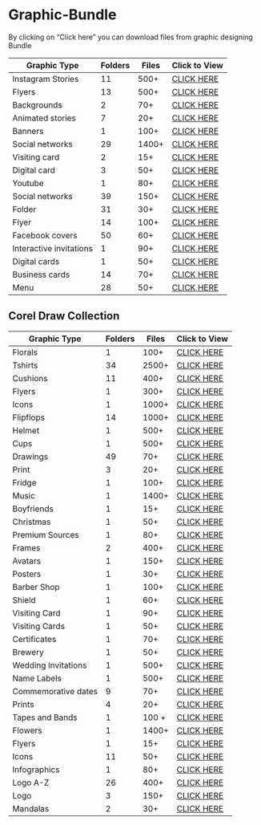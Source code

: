 # Graphic-Bundle
By clicking on “Click here” you can download files from graphic designing Bundle

| Graphic Type      | Folders | Files | Click to View |
|-------------------|---------|-------|---------------|
| Instagram Stories | 11      | 500+  | [CLICK HERE](https://drive.google.com/drive/folders/1MmY6YNJauPpce9FqYm8ekHom0SHcdlPN)    |
| Flyers            | 13      | 500+  | [CLICK HERE](https://drive.google.com/drive/folders/1DM6MVDQNvnElUy0A6u-xE4T275UuSpvk)    |
| Backgrounds       | 2       | 70+   | [CLICK HERE](https://drive.google.com/drive/folders/19J6oXSW3UApmQx_LakskyUSIyWhCPEMz)    |
| Animated stories  | 7       | 20+   | [CLICK HERE](https://drive.google.com/drive/folders/1GABsifB4CkndpgJktcRZRqYM6HTp_jXz)    |
| Banners           | 1       | 100+  | [CLICK HERE](https://drive.google.com/drive/folders/1-8CVWIwHyWQdvZWEy4YvDjek9jhmekza)    |
| Social networks   | 29      | 1400+ | [CLICK HERE](https://drive.google.com/drive/folders/166rRx_TQBTE8BJS4mxKvNo2nLoaGN-ff)    |
| Visiting card     | 2       | 15+   | [CLICK HERE](https://drive.google.com/drive/folders/1DSzdxJ0sifTZHIOaAL589XhicsACDUIi)    |
| Digital card      | 3       | 50+   | [CLICK HERE](https://drive.google.com/drive/folders/14R8c8YDHRczRU9CYWs0ji6d8MYX_Cb5i)    |
| Youtube           | 1       | 80+   | [CLICK HERE](https://drive.google.com/drive/folders/1DMErG1sipN7GApjiOA1OvP_A3nnN9kKe)    |
| Social networks   | 39      | 150+  | [CLICK HERE](https://drive.google.com/drive/folders/1znTUgYmlLo2eCB8cIThNA3y6a3dOThcL)    |
| Folder            | 31      | 30+   | [CLICK HERE](https://drive.google.com/drive/folders/17rBNKQQI3aEDlRcTVv1ZTTGOCP_0Hh1m)    |
| Flyer             | 14      | 100+  | [CLICK HERE](https://drive.google.com/drive/folders/1wbHY8-vNS1-1tp6vJFxQgmunPLrnVTYh)    |
| Facebook covers   | 50      | 60+   | [CLICK HERE](https://drive.google.com/drive/folders/1rstjqqa2bz35DLGqzPBQ4wJAVLeR9Ujr)    |
| Interactive invitations   | 1      | 90+  | [CLICK HERE](https://drive.google.com/drive/folders/1DSvMsTBEqk8mhoQwbZYwQB-yuJbY_djf)    |
| Digital cards     | 1       | 50+   | [CLICK HERE](https://drive.google.com/drive/folders/14R8c8YDHRczRU9CYWs0ji6d8MYX_Cb5i)    |
| Business cards    | 14      | 70+   | [CLICK HERE](https://drive.google.com/drive/folders/17rhao6Ccfa6qFj1PdmAFEdse35zoheW0)    |
| Menu              | 28      | 50+   | [CLICK HERE](https://drive.google.com/drive/folders/17qkhEu5o158__WnzxRSSgF1XK3UbUSW9)    |

## Corel Draw Collection

| Graphic Type      | Folders | Files | Click to View |
|-------------------|---------|-------|---------------|
| Florals           | 1       | 100+  | [CLICK HERE](https://drive.google.com/drive/folders/1w2F0xIYggb83F8h7XV5t2vMln60kq2aY)    |
| Tshirts           | 34      | 2500+ | [CLICK HERE](https://drive.google.com/drive/folders/1UqV_EhM2Utgs1_ztS-yMLKHQ-IfMGTTp)    |
| Cushions          | 11      | 400+  | [CLICK HERE](https://drive.google.com/drive/folders/1w9REaGFKG5ZLnIQf_4k5x1I4sCgaVvD8)    |
| Flyers            | 1       | 300+  | [CLICK HERE](https://drive.google.com/drive/folders/1w1Cbp-5PqPg4rxMTLX-NKvnkU5BarRID)    |
| Icons             | 1       | 1000+ | [CLICK HERE](https://drive.google.com/drive/folders/1SscMgi0gCwsCWXcmTPIkv3ocwCitVGMW)    |
| Flipflops         | 14      | 1000+ | [CLICK HERE](https://drive.google.com/drive/folders/1UrL20nUmxIaoWZFXk0_0s3q2wVNXaqO5)    |
| Helmet            | 1       | 500+  | [CLICK HERE](https://drive.google.com/drive/folders/1SN0a1KbUDQKHaBo6IcBNN-FQnZ86l7Sr)    |
| Cups              | 1       | 500+  | [CLICK HERE](https://drive.google.com/drive/folders/1SsBBYUZBIjIFGbc4NZ9nXM6wbEzaxwmx)    |
| Drawings          | 49      | 70+   | [CLICK HERE](https://drive.google.com/drive/folders/1hMFlFt0U761iaeC1kkcuiIPOwfQbftiY)    |
| Print             | 3       | 20+   | [CLICK HERE](https://drive.google.com/drive/folders/1UqV_EhM2Utgs1_ztS-yMLKHQ-IfMGTTp)    |
| Fridge            | 1       | 100+  | [CLICK HERE](https://drive.google.com/drive/folders/1fpa8J6eyxpw_Kjeev8tQpFIdYFoc87EV)    |
| Music             | 1       | 1400+ | [CLICK HERE](https://drive.google.com/drive/folders/1n7yawgwAwFZ4K83kUOCl7vQ2lXW4r9Rh)    |
| Boyfriends        | 1       | 15+   | [CLICK HERE](https://drive.google.com/drive/folders/1nmu_8lpEFA-BpgnAxkWIJtKcWidXHc1f)    |
| Christmas         | 1       | 50+   | [CLICK HERE](https://drive.google.com/drive/folders/1vnujMGE8aSSS4nRL45O5UeRwaAbe0w6O)    |
| Premium Sources   | 1       | 80+   | [CLICK HERE](https://drive.google.com/drive/folders/1HQr2sVEnvc5yHfKGZRGAHcQ9hGzFMnMc)    |
| Frames            | 2       | 400+  | [CLICK HERE](https://drive.google.com/drive/folders/11m-O0gGgcU3xzqMR8z9oF6_JSUhFSg-r)    |
| Avatars           | 1       | 150+  | [CLICK HERE](https://drive.google.com/drive/folders/1wCuAaWZfIdDvD7cZAZrsm6UmrIdDsyTo)    |
| Posters           | 1       | 30+   | [CLICK HERE](https://drive.google.com/drive/folders/16UQGJMiYMMxEs-XsPKmLEJ_WxMTITnNp)    |
| Barber Shop       | 1       | 100+  | [CLICK HERE](https://drive.google.com/drive/folders/1SnJoZBDebEZwYF99BmOILjLo9Rwefuy3)    |
| Shield            | 1       | 60+   | [CLICK HERE](https://drive.google.com/drive/folders/1ETbgAqR0ao684GPN2kf1cQ9ycZN3dZpw)    |
| Visiting Card     | 1       | 90+   | [CLICK HERE](https://drive.google.com/drive/folders/1RM74V2WogIeYQAQ6efkdcid1qWB8agBd)    |
| Visiting Cards    | 1       | 50+   | [CLICK HERE](https://drive.google.com/drive/folders/1106O7vxiHyiehxj49tspp5I5JYnD5CPJ)    |
| Certificates        | 1       | 70+   | [CLICK HERE](https://drive.google.com/drive/folders/1SGTteoWoUtZdm8LdIRT27zxyFiBCyT7G) |
| Brewery             | 1       | 50+   | [CLICK HERE](https://drive.google.com/drive/folders/1w36r-fApMPU1C336_obclgY7i-GJJsuU) |
| Wedding Invitations | 1       | 500+  | [CLICK HERE](https://drive.google.com/drive/folders/1Spi0dNvfqyejTyNXNMs1EJVjxEQn_5tF) |
| Name Labels         | 1       | 500+  | [CLICK HERE](https://drive.google.com/drive/folders/11304SrBbKQSiWXILNlTXhgBD-DlXG-dA) |
| Commemorative dates | 9       | 70+   | [CLICK HERE](https://drive.google.com/drive/folders/1SKfJXLZ4RKG8QTR8cYZfJaS9tArDpubb) |
| Prints              | 4       | 20+   | [CLICK HERE](https://drive.google.com/drive/folders/1whyZ9a7CcJn1Wt-K7PmecaCWW5EU3BmB) |
| Tapes and Bands     | 1       | 100 + | [CLICK HERE](https://drive.google.com/drive/folders/1Svcobko_G0F8V5wHics1USQAalV7IWib) |
| Flowers             | 1       | 1400+ | [CLICK HERE](https://drive.google.com/drive/folders/1viJM5gwWzqrLbwDOZo92FDpPZ3_kbx8N) |
| Flyers              | 1       | 15+   | [CLICK HERE](https://drive.google.com/drive/folders/1DPPwZyQ1jhXI-nhWTIek5Z1Vu9Goz4id) |
| Icons               | 11      | 50+   | [CLICK HERE](https://drive.google.com/drive/folders/13FmycygfdLmEacIVG9-7wwRuenLeEAC0) |
| Infographics        | 1       | 80+   | [CLICK HERE](https://drive.google.com/drive/folders/1KDQWwKlO2bwvN9YZ4AqU122aCow1Ud_E) |
| Logo A-Z            | 26      | 400+  | [CLICK HERE](https://drive.google.com/drive/folders/1BQ26Jab65z9gSEfMQoxaf_DNr9w2x9dq) |
| Logo                | 3       | 150+  | [CLICK HERE](https://drive.google.com/drive/folders/1Qo9bNMOAoIBg3aHr1fi4Z2Wm7Ji_K7Fo) |
| Mandalas            | 2       | 30+   | [CLICK HERE](https://drive.google.com/drive/folders/1SEdgi7Rx6RTUVu1H9lJLzQzbTHjUTT1O) |
